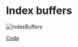 # Index buffers

![indexBuffers](https://github.com/user-attachments/assets/7a5a9dc7-5b16-41c9-a636-5870e998a10c)

[Code](https://github.com/Edveika/DirectX9-Beginning/tree/main/DirectX9IndexBuffers)
